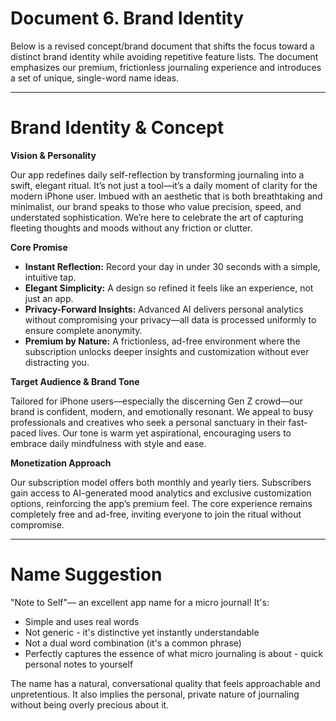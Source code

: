 # Document 6. Brand Identity

Below is a revised concept/brand document that shifts the focus toward a distinct brand identity while avoiding repetitive feature lists. The document emphasizes our premium, frictionless journaling experience and introduces a set of unique, single-word name ideas.

---

# Brand Identity & Concept

**Vision & Personality**

Our app redefines daily self-reflection by transforming journaling into a swift, elegant ritual. It’s not just a tool—it’s a daily moment of clarity for the modern iPhone user. Imbued with an aesthetic that is both breathtaking and minimalist, our brand speaks to those who value precision, speed, and understated sophistication. We’re here to celebrate the art of capturing fleeting thoughts and moods without any friction or clutter.

**Core Promise**

- **Instant Reflection:** Record your day in under 30 seconds with a simple, intuitive tap.
- **Elegant Simplicity:** A design so refined it feels like an experience, not just an app.
- **Privacy-Forward Insights:** Advanced AI delivers personal analytics without compromising your privacy—all data is processed uniformly to ensure complete anonymity.
- **Premium by Nature:** A frictionless, ad-free environment where the subscription unlocks deeper insights and customization without ever distracting you.

**Target Audience & Brand Tone**

Tailored for iPhone users—especially the discerning Gen Z crowd—our brand is confident, modern, and emotionally resonant. We appeal to busy professionals and creatives who seek a personal sanctuary in their fast-paced lives. Our tone is warm yet aspirational, encouraging users to embrace daily mindfulness with style and ease.

**Monetization Approach**

Our subscription model offers both monthly and yearly tiers. Subscribers gain access to AI-generated mood analytics and exclusive customization options, reinforcing the app’s premium feel. The core experience remains completely free and ad-free, inviting everyone to join the ritual without compromise.

---

# Name Suggestion

"Note to Self"— an excellent app name for a micro journal! It's:

- Simple and uses real words
- Not generic - it's distinctive yet instantly understandable
- Not a dual word combination (it's a common phrase)
- Perfectly captures the essence of what micro journaling is about - quick personal notes to yourself

The name has a natural, conversational quality that feels approachable and unpretentious. It also implies the personal, private nature of journaling without being overly precious about it.